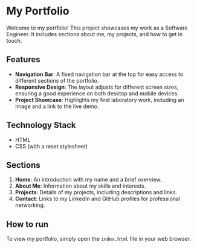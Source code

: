 # My Portfolio

Welcome to my portfolio! This project showcases my work as a Software Engineer. It includes sections about me, my projects, and how to get in touch.

## Features

- **Navigation Bar**: A fixed navigation bar at the top for easy access to different sections of the portfolio.
- **Responsive Design**: The layout adjusts for different screen sizes, ensuring a good experience on both desktop and mobile devices.
- **Project Showcase**: Highlights my first laboratory work, including an image and a link to the live demo.

## Technology Stack

- HTML
- CSS (with a reset stylesheet)

## Sections

1. **Home**: An introduction with my name and a brief overview.
2. **About Me**: Information about my skills and interests.
3. **Projects**: Details of my projects, including descriptions and links.
4. **Contact**: Links to my LinkedIn and GitHub profiles for professional networking.

## How to run

To view my portfolio, simply open the `index.html` file in your web browser.